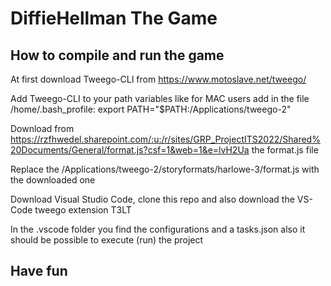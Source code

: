# DiffieHellman The Game
## How to compile and run the game

At first download Tweego-CLI from https://www.motoslave.net/tweego/ 

Add Tweego-CLI to your path variables like for MAC users add in the file /home/.bash_profile: export PATH="$PATH:/Applications/tweego-2"

Download from https://rzfhwedel.sharepoint.com/:u:/r/sites/GRP_ProjectITS2022/Shared%20Documents/General/format.js?csf=1&web=1&e=lvH2Ua  the format.js file

Replace the /Applications/tweego-2/storyformats/harlowe-3/format.js with the downloaded one

Download Visual Studio Code, clone this repo and also download the VS-Code tweego extension T3LT

In the .vscode folder you find the configurations and a tasks.json also it should be possible to execute (run) the project

## Have fun 

